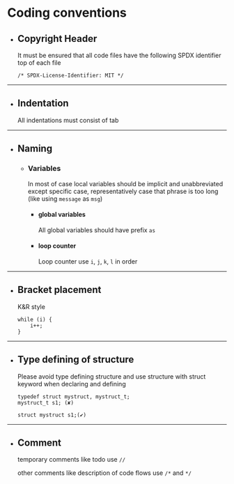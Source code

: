 # Coding conventions

* ## Copyright Header
	It must be ensured that all code files have the following SPDX identifier top of each file
	```
	/* SPDX-License-Identifier: MIT */
	```

---

* ## Indentation
	All indentations must consist of tab

---

* ## Naming
	* ### Variables
		In most of case local variables should be implicit and unabbreviated except specific case, representatively case that phrase is too long (like using `message` as `msg`)
		* #### global variables
			All global variables should have prefix `as`
		* #### loop counter
			Loop counter use `i`, `j`, `k`, `l` in order

---

* ## Bracket placement
	K&R style
	```
	while (i) {
		i++;
	}
	```	

---

* ## Type defining of structure 
	Please avoid type defining structure and use structure with struct keyword when declaring and defining
	```
	typedef struct mystruct, mystruct_t;
	mystruct_t s1; (✘)

	struct mystruct s1;(✔)
	```

---
	
* ## Comment
	temporary comments like todo use `//`

	other comments like description of code flows use `/*` and `*/`
